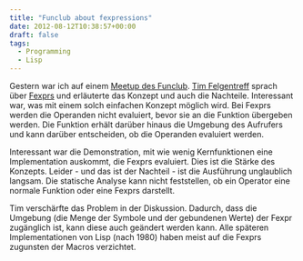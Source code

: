 ```yaml
---
title: "Funclub about fexpressions"
date: 2012-08-12T10:38:57+00:00
draft: false
tags:
  - Programming
  - Lisp
---
```


Gestern war ich auf einem [Meetup des
Funclub](http://www.meetup.com/thefunclub/events/75999942/?a=ea1_grp&rv=ea1&_af_eid=75999942&_af=event).
[Tim Felgentreff](http://www.meetup.com/thefunclub/members/50113032/) sprach
über [Fexprs](http://en.wikipedia.org/wiki/Fexpr) und erläuterte das Konzept und
auch die Nachteile.  Interessant war, was mit einem solch einfachen Konzept
möglich wird.  Bei Fexprs werden die Operanden nicht evaluiert, bevor sie an die
Funktion übergeben werden.  Die Funktion erhält darüber hinaus die Umgebung des
Aufrufers und kann darüber entscheiden, ob die Operanden evaluiert werden.

Interessant war die Demonstration, mit wie wenig Kernfunktionen eine
Implementation auskommt, die Fexprs evaluiert.  Dies ist die Stärke des
Konzepts.  Leider - und das ist der Nachteil - ist die Ausführung unglaublich
langsam.  Die statische Analyse kann nicht feststellen, ob ein Operator eine
normale Funktion oder eine Fexprs darstellt.

Tim verschärfte das Problem in der Diskussion.  Dadurch, dass die Umgebung (die
Menge der Symbole und der gebundenen Werte) der Fexpr zugänglich ist, kann diese
auch geändert werden kann.  Alle späteren Implementationen von Lisp (nach 1980)
haben meist auf die Fexprs zugunsten der Macros verzichtet.
